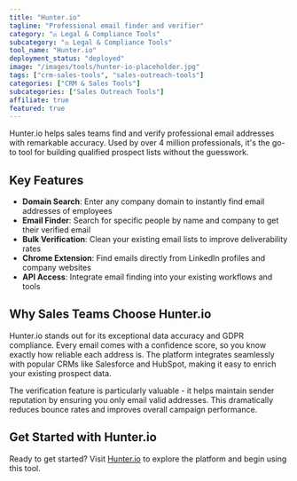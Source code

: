 ```yaml
---
title: "Hunter.io"
tagline: "Professional email finder and verifier"
category: "⚖️ Legal & Compliance Tools"
subcategory: "⚖️ Legal & Compliance Tools"
tool_name: "Hunter.io"
deployment_status: "deployed"
image: "/images/tools/hunter-io-placeholder.jpg"
tags: ["crm-sales-tools", "sales-outreach-tools"]
categories: ["CRM & Sales Tools"]
subcategories: ["Sales Outreach Tools"]
affiliate: true
featured: true
---
```

Hunter.io helps sales teams find and verify professional email addresses with remarkable accuracy. Used by over 4 million professionals, it's the go-to tool for building qualified prospect lists without the guesswork.

## Key Features
- **Domain Search**: Enter any company domain to instantly find email addresses of employees
- **Email Finder**: Search for specific people by name and company to get their verified email
- **Bulk Verification**: Clean your existing email lists to improve deliverability rates
- **Chrome Extension**: Find emails directly from LinkedIn profiles and company websites
- **API Access**: Integrate email finding into your existing workflows and tools

## Why Sales Teams Choose Hunter.io
Hunter.io stands out for its exceptional data accuracy and GDPR compliance. Every email comes with a confidence score, so you know exactly how reliable each address is. The platform integrates seamlessly with popular CRMs like Salesforce and HubSpot, making it easy to enrich your existing prospect data.

The verification feature is particularly valuable - it helps maintain sender reputation by ensuring you only email valid addresses. This dramatically reduces bounce rates and improves overall campaign performance.

## Get Started with Hunter.io

Ready to get started? Visit [Hunter.io](https://hunter.io) to explore the platform and begin using this tool.